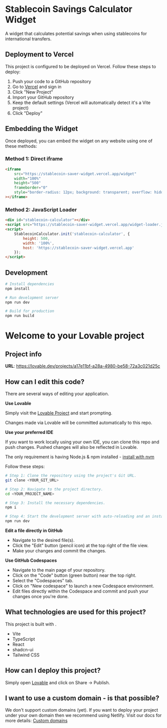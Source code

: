 # Stablecoin Savings Calculator Widget

A widget that calculates potential savings when using stablecoins for international transfers.

## Deployment to Vercel

This project is configured to be deployed on Vercel. Follow these steps to deploy:

1. Push your code to a GitHub repository
2. Go to [Vercel](https://vercel.com) and sign in
3. Click "New Project"
4. Import your GitHub repository
5. Keep the default settings (Vercel will automatically detect it's a Vite project)
6. Click "Deploy"

## Embedding the Widget

Once deployed, you can embed the widget on any website using one of these methods:

### Method 1: Direct iframe

```html
<iframe
    src="https://stablecoin-saver-widget.vercel.app/widget"
    width="100%"
    height="500"
    frameborder="0"
    style="border-radius: 12px; background: transparent; overflow: hidden;"
></iframe>
```

### Method 2: JavaScript Loader

```html
<div id="stablecoin-calculator"></div>
<script src="https://stablecoin-saver-widget.vercel.app/widget-loader.js"></script>
<script>
    StablecoinCalculator.init('stablecoin-calculator', {
        height: 500,
        width: '100%',
        host: 'https://stablecoin-saver-widget.vercel.app'
    });
</script>
```

## Development

```bash
# Install dependencies
npm install

# Run development server
npm run dev

# Build for production
npm run build
```
# Welcome to your Lovable project

## Project info

**URL**: https://lovable.dev/projects/a17e11bf-a28a-4980-be58-72a3c021d25c

## How can I edit this code?

There are several ways of editing your application.

**Use Lovable**

Simply visit the [Lovable Project](https://lovable.dev/projects/a17e11bf-a28a-4980-be58-72a3c021d25c) and start prompting.

Changes made via Lovable will be committed automatically to this repo.

**Use your preferred IDE**

If you want to work locally using your own IDE, you can clone this repo and push changes. Pushed changes will also be reflected in Lovable.

The only requirement is having Node.js & npm installed - [install with nvm](https://github.com/nvm-sh/nvm#installing-and-updating)

Follow these steps:

```sh
# Step 1: Clone the repository using the project's Git URL.
git clone <YOUR_GIT_URL>

# Step 2: Navigate to the project directory.
cd <YOUR_PROJECT_NAME>

# Step 3: Install the necessary dependencies.
npm i

# Step 4: Start the development server with auto-reloading and an instant preview.
npm run dev
```

**Edit a file directly in GitHub**

- Navigate to the desired file(s).
- Click the "Edit" button (pencil icon) at the top right of the file view.
- Make your changes and commit the changes.

**Use GitHub Codespaces**

- Navigate to the main page of your repository.
- Click on the "Code" button (green button) near the top right.
- Select the "Codespaces" tab.
- Click on "New codespace" to launch a new Codespace environment.
- Edit files directly within the Codespace and commit and push your changes once you're done.

## What technologies are used for this project?

This project is built with .

- Vite
- TypeScript
- React
- shadcn-ui
- Tailwind CSS

## How can I deploy this project?

Simply open [Lovable](https://lovable.dev/projects/a17e11bf-a28a-4980-be58-72a3c021d25c) and click on Share -> Publish.

## I want to use a custom domain - is that possible?

We don't support custom domains (yet). If you want to deploy your project under your own domain then we recommend using Netlify. Visit our docs for more details: [Custom domains](https://docs.lovable.dev/tips-tricks/custom-domain/)
